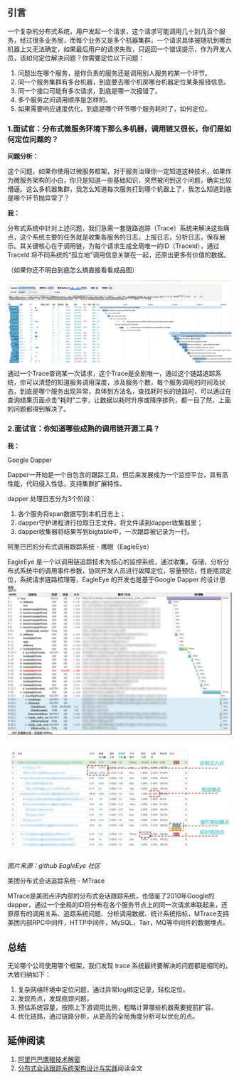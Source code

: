 ## 引言

一个复杂的分布式系统，用户发起一个请求，这个请求可能调用几十到几百个服务，经过很多业务层，而每个业务又是多个机器集群，一个请求具体被随机到哪台机器上又无法确定，如果最后用户的请求失败，只返回一个错误提示，作为开发人员，该如何定位解决问题？你需要定位以下问题：

1. 问题出在哪个服务，是你负责的服务还是调用别人服务的某一个环节。
2. 同一个服务集群有多台机器，到底要去哪个机房哪台机器定位某条报错信息。
3. 同一个接口可能有多次请求，到底是哪一次报错了。
4. 多个服务之间调用顺序是怎样的。
5. 如果需要响应速度优化，到底是哪个环节哪个服务耗时了，如何定位。



### 1.面试官：分布式微服务环境下那么多机器，调用链又很长，你们是如何定位问题的？

**问题分析：**

这个问题，如果你使用过微服务框架，对于服务治理你一定知道这种技术，如果作为微服务架构的小白，你只是知道一些基础知识，突然被问到这个问题，确实比较懵逼。这么多机器集群，我怎么知道每次服务打到哪个机器上了，我怎么知道到底是哪个环节抛异常了？

**我：**

分布式系统中针对上述问题，我们急需一套链路追踪（Trace）系统来解决这些痛点，这个系统主要的任务就是收集各服务的日志，上报日志，分析日志，保存展示。其关键核心在于调用链，为每个请求生成全局唯一的ID（Traceld），通过Traceld 将不同系统的“孤立地”调用信息关联在一起，还原出更多有价值的数据。

（如果你还不明白到底怎么搞直接看看成品图）

![图片描述](pic/aHR0cHM6Ly9pbWcubXVrZXdhbmcuY29tLzVlMzI2MzgxMDAwMTU5MGEzNjE2MTQwNC5wbmc)
通过一个Trace查询某一次请求，这个Trace是全剧唯一，通过这个链路追踪系统，你可以清楚的知道服务调用深度，涉及服务个数，每个服务调用的时间及状态，到底是哪个服务出现异常，具体到方法名，查找耗时长的链路时，可以通过在查询结果页面点击“耗时”二字，让数据以耗时升序或降序排列，都一目了然，上面的问题都得到解决了。



### 2.面试官：你知道哪些成熟的调用链开源工具？

**我：**

Google Dapper

Dapper一开始是一个自包含的跟踪工具，但后来发展成为一个监控平台，具有高性能，代码侵入性低，支持集群扩展特性。

dapper 处理日志分为3个阶段：

1. 各个服务将span数据写到本机日志上；
2. dapper守护进程进行拉取日志文件，将文件读到dapper收集器里；
3. dapper收集器将结果写到bigtable中，一次跟踪被记录为一行。

阿里巴巴的分布式调用跟踪系统 - 鹰眼（EagleEye）

EagleEye 是一个以调用链追踪技术为核心的监控系统，通过收集，存储，分析分布式系统中的调用事件参数，协同开发人员进行故障定位，容量预估，性能瓶颈定位，系统请求链路梳理等，EagleEye 的开发也是基于Google Dapper 的设计思想。
![图片描述](pic/aHR0cHM6Ly9pbWcubXVrZXdhbmcuY29tLzVlMzI2MzJkMDAwMTcxMTUxODM4MTE3MC5wbmc)

![图片描述](pic/aHR0cHM6Ly9pbWcubXVrZXdhbmcuY29tLzVlMzI2MzU4MDAwMWQyZTcyMDY4MTAyNi5wbmc)

*图片来源：github EagleEye 社区*

美团分布式会话追踪系统 - MTrace

MTrace是美团点评内部的分布式会话跟踪系统，也借鉴了2010年Google的 dapper，通过一个全局的ID将分布在各个服务节点上的同一次请求串联起来，还原原有的调用关系、追踪系统问题、分析调用数据、统计系统指标，MTrace支持美团内部RPC中间件，HTTP中间件，MySQL，Tair，MQ等中间件的数据埋点。



## 总结

无论哪个公司使用哪个框架，我们发现 trace 系统最终要解决的问题都是相同的，大致归纳如下：

1. 复杂网络环境中定位问题，通过异常log绑定记录，轻松定位。
2. 发现热点，发现瓶颈问题。
3. 预估系统容量，按照上下游调用比例，粗略计算哪些机器需要提前扩容。
4. 优化链路，通过链路分析，从更高的全局角度分析可以优化的点。



## 延伸阅读

1. [阿里巴巴鹰眼技术解密](https://cn.aliyun.com/aliware/news/monitoringsolution)
2. [分布式会话跟踪系统架构设计与实践](https://tech.meituan.com/2016/10/14/mt-mtrace.html)阅读全文 